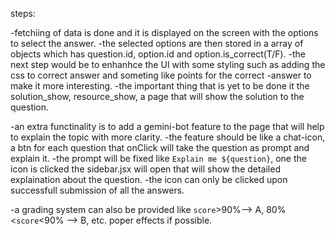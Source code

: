 steps:

-fetchiing of data is done and it is displayed on the screen with the options to select the answer.
-the selected options are then stored in a array of objects which has question.id, option.id and option.is_correct(T/F).
-the next step would be to enhanhce the UI with some styling such as adding the css to correct answer and someting like points for the correct -answer to make it more interesting.
-the important thing that is yet to be done it the solution_show, resource_show, a page that will show the solution to the question.

-an extra functinality is to add a gemini-bot feature to the page that will help to explain the topic with more clarity.
    -the feature should be like a chat-icon, a btn for each question that onClick will take the question as prompt and explain it.
    -the prompt will be fixed like `Explain me ${question}`, one the icon is clicked the sidebar.jsx will open that will show the detailed explaination about the question.
    -the icon can only be clicked upon successfull submission of all the answers.

-a grading system can also be provided like `score`>90%--> A, 80%<`score`<90% --> B, etc.
poper effects if possible.